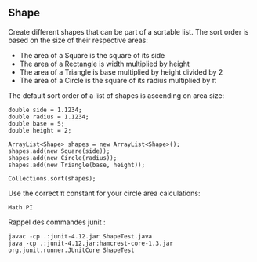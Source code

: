 ## Shape

Create different shapes that can be part of a sortable list. The sort order is based on the size of their respective areas:

* The area of a Square is the square of its side
* The area of a Rectangle is width multiplied by height
* The area of a Triangle is base multiplied by height divided by 2
* The area of a Circle is the square of its radius multiplied by π

The default sort order of a list of shapes is ascending on area size:

	double side = 1.1234;
	double radius = 1.1234;
	double base = 5;
	double height = 2;

	ArrayList<Shape> shapes = new ArrayList<Shape>();
	shapes.add(new Square(side));
	shapes.add(new Circle(radius));
	shapes.add(new Triangle(base, height));

	Collections.sort(shapes);

Use the correct π constant for your circle area calculations:

	Math.PI

Rappel des commandes junit :

    javac -cp .:junit-4.12.jar ShapeTest.java
    java -cp .:junit-4.12.jar:hamcrest-core-1.3.jar org.junit.runner.JUnitCore ShapeTest
